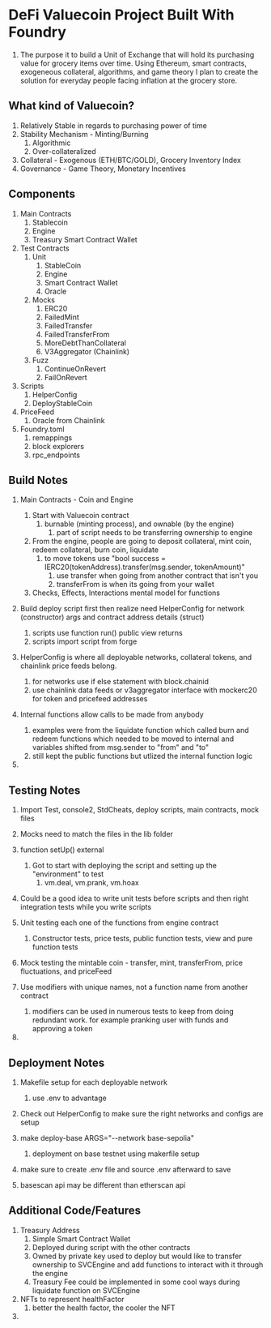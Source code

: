 # DeFi Valuecoin Project Built With Foundry
1. The purpose it to build a Unit of Exchange that will hold its purchasing value for grocery items over time. Using Ethereum, smart contracts, exogeneous collateral, algorithms, and game theory I plan to create the solution for everyday people facing inflation at the grocery store.


## What kind of Valuecoin?
1. Relatively Stable in regards to purchasing power of time
2. Stability Mechanism - Minting/Burning
   1. Algorithmic
   2. Over-collateralized
3. Collateral - Exogenous (ETH/BTC/GOLD), Grocery Inventory Index
4. Governance - Game Theory, Monetary Incentives



## Components
1. Main Contracts
   1. Stablecoin
   2. Engine
   3. Treasury Smart Contract Wallet
2. Test Contracts
   1. Unit
      1. StableCoin
      2. Engine
      3. Smart Contract Wallet
      4. Oracle
   2. Mocks
      1. ERC20
      2. FailedMint
      3. FailedTransfer
      4. FailedTransferFrom
      5. MoreDebtThanCollateral
      6. V3Aggregator (Chainlink)
   3. Fuzz
      1. ContinueOnRevert
      2. FailOnRevert
3. Scripts
   1. HelperConfig
   2. DeployStableCoin
4. PriceFeed
   1. Oracle from Chainlink
5. Foundry.toml
   1. remappings
   2. block explorers
   3. rpc_endpoints


## Build Notes
1. Main Contracts - Coin and Engine
   1. Start with Valuecoin contract 
      1. burnable (minting process), and ownable (by the engine)
         1. part of script needs to be transferring ownership to engine
   2. From the engine, people are going to deposit collateral, mint coin, redeem collateral, burn coin, liquidate
      1. to move tokens use "bool success = IERC20(tokenAddress).transfer(msg.sender, tokenAmount)"
         1. use transfer when going from another contract that isn't you
         2. transferFrom is when its going from your wallet
   3. Checks, Effects, Interactions mental model for functions

2. Build deploy script first then realize need HelperConfig for network (constructor) args and contract address details (struct)
   1. scripts use function run() public view returns
   2. scripts import script from forge

3. HelperConfig is where all deployable networks, collateral tokens, and chainlink price feeds belong.
   1. for networks use if else statement with block.chainid
   2. use chainlink data feeds or v3aggregator interface with mockerc20 for token and pricefeed addresses

4. Internal functions allow calls to be made from anybody
   1. examples were from the liquidate function which called burn and redeem functions which needed to be moved to internal and variables shifted from msg.sender to "from" and "to"
   2. still kept the public functions but utlized the internal function logic

5. 


## Testing Notes
1. Import Test, console2, StdCheats, deploy scripts, main contracts, mock files
2. Mocks need to match the files in the lib folder
3. function setUp() external
   1. Got to start with deploying the script and setting up the "environment" to test
      1. vm.deal, vm.prank, vm.hoax

4. Could be a good idea to write unit tests before scripts and then right integration tests while you write scripts

5. Unit testing each one of the functions from engine contract
   1. Constructor tests, price tests, public function tests, view and pure function tests

6. Mock testing the mintable coin - transfer, mint, transferFrom, price fluctuations, and priceFeed
   
7. Use modifiers with unique names, not a function name from another contract
   1. modifiers can be used in numerous tests to keep from doing redundant work. for example pranking user with funds and approving a token

8. 




## Deployment Notes
1. Makefile setup for each deployable network
   1. use .env to advantage

2. Check out HelperConfig to make sure the right networks and configs are setup 


3. make deploy-base ARGS="--network base-sepolia"
   1. deployment on base testnet using makerfile setup


4. make sure to create .env file and source .env afterward to save

5. basescan api may be different than etherscan api


## Additional Code/Features
1. Treasury Address
   1. Simple Smart Contract Wallet
   2. Deployed during script with the other contracts
   3. Owned by private key used to deploy but would like to transfer ownership to SVCEngine and add functions to interact with it through the engine
   4. Treasury Fee could be implemented in some cool ways during liquidate function on SVCEngine
2. NFTs to represent healthFactor
   1. better the health factor, the cooler the NFT
3. 